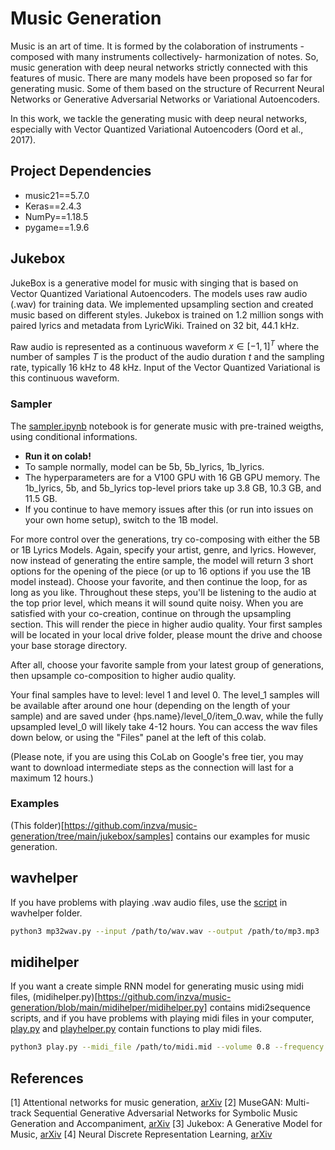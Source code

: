 # Music Generation

Music is an art of time. It is formed by the colaboration of instruments -composed with many instruments collectively- harmonization of notes. So, music generation with deep neural networks strictly connected with this features of music. There are many models have been proposed so far for generating music. Some of them based on the structure of Recurrent Neural Networks or Generative Adversarial Networks or Variational Autoencoders.

In this work, we tackle the generating music with deep neural networks, especially with Vector Quantized Variational Autoencoders (Oord et al., 2017).

## Project Dependencies

- music21==5.7.0
- Keras==2.4.3
- NumPy==1.18.5
- pygame==1.9.6

## Jukebox
JukeBox is a generative model for music with singing that is based on Vector Quantized Variational Autoencoders. The models uses raw audio (.wav) for training data. We implemented upsampling section and created music based on different styles. Jukebox is trained on 1.2 million songs with paired lyrics and metadata from LyricWiki. Trained on 32 bit, 44.1 kHz.

Raw audio is represented as a continuous waveform $x \in [-1,1]^T$  where the number of samples $T$ is the product of the audio duration $t$ and the sampling rate, typically 16 kHz to 48 kHz. Input of the Vector Quantized Variational is this continuous waveform.

### Sampler
The [sampler.ipynb](https://github.com/inzva/music-generation/blob/main/jukebox/sampler.ipynb) notebook is for generate music with pre-trained weigths, using conditional informations.

- **Run it on colab!**
- To sample normally, model can be 5b, 5b_lyrics, 1b_lyrics.
- The hyperparameters are for a V100 GPU with 16 GB GPU memory. The 1b_lyrics, 5b, and 5b_lyrics top-level priors take up 3.8 GB, 10.3 GB, and 11.5 GB.
- If you continue to have memory issues after this (or run into issues on your own home setup), switch to the 1B model.


For more control over the generations, try co-composing with either the 5B or 1B Lyrics Models. Again, specify your artist, genre, and lyrics. However, now instead of generating the entire sample, the model will return 3 short options for the opening of the piece (or up to 16 options if you use the 1B model instead). Choose your favorite, and then continue the loop, for as long as you like. Throughout these steps, you'll be listening to the audio at the top prior level, which means it will sound quite noisy. When you are satisfied with your co-creation, continue on through the upsampling section. This will render the piece in higher audio quality. Your first samples will be located in your local drive folder, please mount the drive and choose your base storage directory. 

After all, choose your favorite sample from your latest group of generations, then upsample co-composition to higher audio quality.

Your final samples have to level: level 1 and level 0. The level_1 samples will be available after around one hour (depending on the length of your sample) and are saved under {hps.name}/level_0/item_0.wav, while the fully upsampled level_0 will likely take 4-12 hours. You can access the wav files down below, or using the "Files" panel at the left of this colab.

(Please note, if you are using this CoLab on Google's free tier, you may want to download intermediate steps as the connection will last for a maximum 12 hours.)

### Examples
(This folder)[https://github.com/inzva/music-generation/tree/main/jukebox/samples] contains our examples for music generation. 

## wavhelper

If you have problems with playing .wav audio files, use the [script](https://github.com/inzva/music-generation/blob/main/wavhelper/mp32wav.py) in wavhelper folder.

```bash
python3 mp32wav.py --input /path/to/wav.wav --output /path/to/mp3.mp3
```

## midihelper

If you want a create simple RNN model for generating music using midi files, (midihelper.py)[https://github.com/inzva/music-generation/blob/main/midihelper/midihelper.py] contains midi2sequence scripts, and if you have problems with playing midi files in your computer, [play.py](https://github.com/inzva/music-generation/blob/main/midihelper/play.py) and [playhelper.py](https://github.com/inzva/music-generation/blob/main/midihelper/playhelper.py) contain functions to play midi files.

```bash
python3 play.py --midi_file /path/to/midi.mid --volume 0.8 --frequency 44100 --bitsize -16 --nof_channels 2 --buffer 1024
```

## References

\[1\] Attentional networks for music generation, [arXiv](https://arxiv.org/pdf/2002.03854)
\[2\] MuseGAN: Multi-track Sequential Generative Adversarial Networks for Symbolic Music Generation and Accompaniment, [arXiv](https://arxiv.org/pdf/1709.06298.pdf)
\[3\] Jukebox: A Generative Model for Music, [arXiv](https://arxiv.org/pdf/2005.00341.pdf)
\[4\] Neural Discrete Representation Learning, [arXiv](https://arxiv.org/pdf/1711.00937.pdf)

